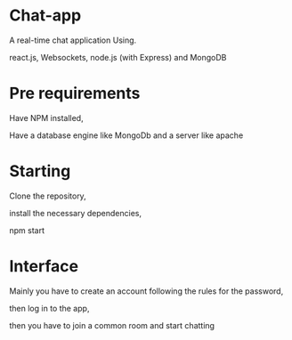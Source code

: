 # Chat-app
A real-time chat application Using.

react.js, Websockets, node.js (with Express) and MongoDB

# Pre requirements
Have NPM installed,

Have a database engine like MongoDb and a server like apache

# Starting
Clone the repository,

install the necessary dependencies,

npm start

# Interface
Mainly you have to create an account following the rules for the password,

then log in to the app,

then you have to join a common room and start chatting
